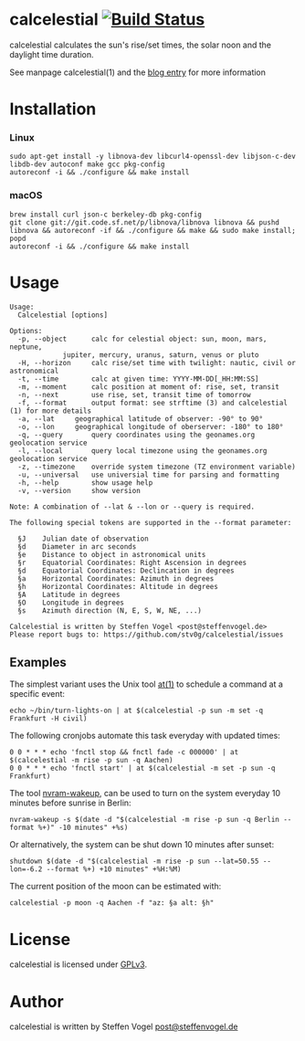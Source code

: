 # calcelestial [![Build Status](https://travis-ci.org/stv0g/calcelestial.svg?branch=master)](https://travis-ci.org/stv0g/calcelestial)

calcelestial calculates the sun's rise/set times, the solar noon and the daylight time duration.

See manpage calcelestial(1) and the [blog entry](https://www.noteblok.net/2013/05/05/calcelestial/) for more information

# Installation

### Linux

```
sudo apt-get install -y libnova-dev libcurl4-openssl-dev libjson-c-dev libdb-dev autoconf make gcc pkg-config
autoreconf -i && ./configure && make install
```

### macOS

```
brew install curl json-c berkeley-db pkg-config
git clone git://git.code.sf.net/p/libnova/libnova libnova && pushd libnova && autoreconf -if && ./configure && make && sudo make install; popd
autoreconf -i && ./configure && make install
```

# Usage

```
Usage:
  Calcelestial [options]

Options:
  -p, --object		calc for celestial object: sun, moon, mars, neptune,
			 jupiter, mercury, uranus, saturn, venus or pluto
  -H, --horizon		calc rise/set time with twilight: nautic, civil or astronomical
  -t, --time		calc at given time: YYYY-MM-DD[_HH:MM:SS]
  -m, --moment		calc position at moment of: rise, set, transit
  -n, --next		use rise, set, transit time of tomorrow
  -f, --format		output format: see strftime (3) and calcelestial (1) for more details
  -a, --lat		geographical latitude of observer: -90° to 90°
  -o, --lon		geographical longitude of oberserver: -180° to 180°
  -q, --query		query coordinates using the geonames.org geolocation service
  -l, --local		query local timezone using the geonames.org geolocation service
  -z, --timezone	override system timezone (TZ environment variable)
  -u, --universal	use universial time for parsing and formatting
  -h, --help		show usage help
  -v, --version		show version

Note: A combination of --lat & --lon or --query is required.

The following special tokens are supported in the --format parameter:

  §J	Julian date of observation
  §d	Diameter in arc seconds
  §e	Distance to object in astronomical units
  §r	Equatorial Coordinates: Right Ascension in degrees
  §d	Equatorial Coordinates: Declincation in degrees
  §a	Horizontal Coordinates: Azimuth in degrees
  §h	Horizontal Coordinates: Altitude in degrees
  §A	Latitude in degrees
  §O	Longitude in degrees
  §s	Azimuth direction (N, E, S, W, NE, ...)

Calcelestial is written by Steffen Vogel <post@steffenvogel.de>
Please report bugs to: https://github.com/stv0g/calcelestial/issues
```

## Examples

The simplest variant uses the Unix tool [at(1)](https://linux.die.net/man/1/at) to schedule a command at a specific event:

```
echo ~/bin/turn-lights-on | at $(calcelestial -p sun -m set -q Frankfurt -H civil)
```

The following cronjobs automate this task everyday with updated times:

```
0 0 * * * echo 'fnctl stop && fnctl fade -c 000000' | at $(calcelestial -m rise -p sun -q Aachen)
0 0 * * * echo 'fnctl start' | at $(calcelestial -m set -p sun -q Frankfurt)
```

The tool [nvram-wakeup](http://www.vdr-wiki.de/wiki/index.php/NVRAM_WakeUp), can be used to turn on the system everyday 10 minutes before sunrise in Berlin:

```
nvram-wakeup -s $(date -d "$(calcelestial -m rise -p sun -q Berlin --format %+)" -10 minutes" +%s)
```

Or alternatively, the system can be shut down 10 minutes after sunset:

```
shutdown $(date -d "$(calcelestial -m rise -p sun --lat=50.55 --lon=-6.2 --format %+) +10 minutes" +%H:%M)
```

The current position of the moon can be estimated with:

```
calcelestial -p moon -q Aachen -f "az: §a alt: §h"
```

# License

calcelestial is licensed under [GPLv3](https://www.gnu.org/licenses/gpl-3.0.html).

# Author

calcelestial is written by Steffen Vogel <post@steffenvogel.de>
